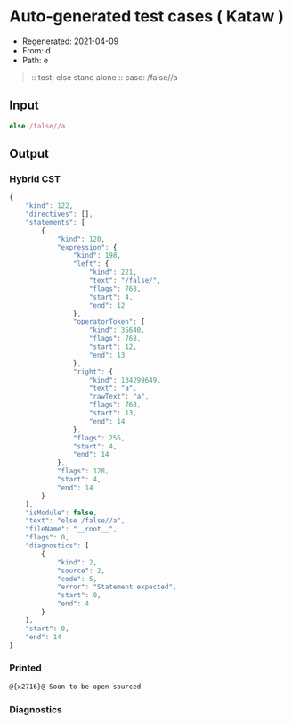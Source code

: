 # Auto-generated test cases ( Kataw )
- Regenerated: 2021-04-09
- From: d
- Path: e
> :: test: else stand alone
> :: case: /false//a
## Input

`````js
else /false//a
`````

## Output

### Hybrid CST

```javascript
{
    "kind": 122,
    "directives": [],
    "statements": [
        {
            "kind": 120,
            "expression": {
                "kind": 198,
                "left": {
                    "kind": 221,
                    "text": "/false/",
                    "flags": 768,
                    "start": 4,
                    "end": 12
                },
                "operatorToken": {
                    "kind": 35640,
                    "flags": 768,
                    "start": 12,
                    "end": 13
                },
                "right": {
                    "kind": 134299649,
                    "text": "a",
                    "rawText": "a",
                    "flags": 768,
                    "start": 13,
                    "end": 14
                },
                "flags": 256,
                "start": 4,
                "end": 14
            },
            "flags": 128,
            "start": 4,
            "end": 14
        }
    ],
    "isModule": false,
    "text": "else /false//a",
    "fileName": "__root__",
    "flags": 0,
    "diagnostics": [
        {
            "kind": 2,
            "source": 2,
            "code": 5,
            "error": "Statement expected",
            "start": 0,
            "end": 4
        }
    ],
    "start": 0,
    "end": 14
}
```

### Printed

```javascript
@{x2716}@ Soon to be open sourced
```

### Diagnostics

```javascript

```

